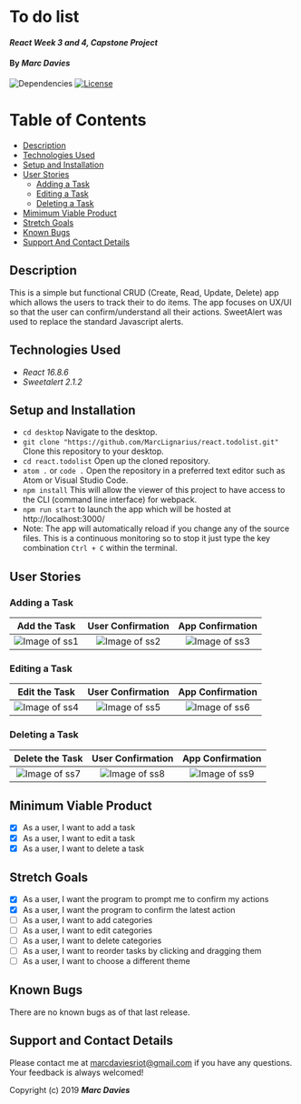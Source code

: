 # To do list

#### _React Week 3 and 4, Capstone Project_

#### By _**Marc Davies**_

![Dependencies](https://img.shields.io/badge/dependencies-up%20to%20date-brightgreen.svg)
[![License](https://img.shields.io/badge/license-MIT-blue.svg)](https://opensource.org/licenses/MIT)

# Table of Contents

<!--ts-->
   * [Description](#description)
   * [Technologies Used](#technologies-used)
   * [Setup and Installation](#setup-and-installation)
   * [User Stories](#user-stories)
      * [Adding a Task](#adding-a-task)
      * [Editing a Task](#editing-a-task)
      * [Deleting a Task](#deleting-a-task)
   * [Mimimum Viable Product](#minimum-viable-product)
   * [Stretch Goals](#stretch-goals)
   * [Known Bugs](#known-bugs)
   * [Support And Contact Details](#support-and-contact-details)
<!--te-->

## Description

This is a simple but functional CRUD (Create, Read, Update, Delete) app which allows the users to track their to do items. The app focuses on UX/UI so that the user can confirm/understand all their actions. SweetAlert was used to replace the standard Javascript alerts.

## Technologies Used

  * _React 16.8.6_
  * _Sweetalert 2.1.2_

## Setup and Installation

* `cd desktop` Navigate to the desktop.
* `git clone "https://github.com/MarcLignarius/react.todolist.git"` Clone this repository to your desktop.
* `cd react.todolist` Open up the cloned repository.
* `atom .` or `code .` Open the repository in a preferred text editor such as Atom or Visual Studio Code.
* `npm install` This will allow the viewer of this project to have access to the CLI (command line interface) for webpack.
* `npm run start` to launch the app which will be hosted at  http://localhost:3000/
* Note: The app will automatically reload if you change any of the source files. This is a continuous monitoring so to stop it just type the key combination `Ctrl + C` within the terminal.

## User Stories

### Adding a Task

| Add the Task | User Confirmation | App Confirmation |
|:-------------:|:-------------:|:-------------:|
| ![Image of ss1](https://i.imgur.com/WJ6oBPB.png) | ![Image of ss2](https://i.imgur.com/hfjdSDw.png) |  ![Image of ss3](https://i.imgur.com/DntWhkl.png)|

### Editing a Task

| Edit the Task | User Confirmation | App Confirmation |
|:-------------:|:-------------:|:-------------:|
| ![Image of ss4](https://i.imgur.com/G9duiGU.png) | ![Image of ss5](https://i.imgur.com/QMEPvzX.png) |  ![Image of ss6](https://i.imgur.com/H1ihLgS.png)|

### Deleting a Task

| Delete the Task | User Confirmation | App Confirmation |
|:-------------:|:-------------:|:-------------:|
| ![Image of ss7](https://i.imgur.com/ouNg4m7.png) | ![Image of ss8](https://i.imgur.com/f6xgAie.png) |  ![Image of ss9](https://i.imgur.com/aT8vnoe.png)|

## Minimum Viable Product
- [x] As a user, I want to add a task 
- [x] As a user, I want to edit a task
- [x] As a user, I want to delete a task

## Stretch Goals
- [x] As a user, I want the program to prompt me to confirm my actions
- [x] As a user, I want the program to confirm the latest action
- [ ] As a user, I want to add categories
- [ ] As a user, I want to edit categories
- [ ] As a user, I want to delete categories
- [ ] As a user, I want to reorder tasks by clicking and dragging them 
- [ ] As a user, I want to choose a different theme

## Known Bugs
There are no known bugs as of that last release.

## Support and Contact Details
Please contact me at marcdaviesriot@gmail.com if you have any questions. Your feedback is always welcomed!

Copyright (c) 2019 **_Marc Davies_**